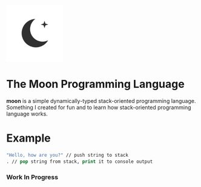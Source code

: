 <img width="150px" src="./moon.jpg"/>

# The Moon Programming Language
**moon** is a simple dynamically-typed stack-oriented programming language. Something I created for fun and to learn how stack-oriented programming language works.

# Example
```clj
"Hello, how are you?" // push string to stack
. // pop string from stack, print it to console output
```

### Work In Progress
